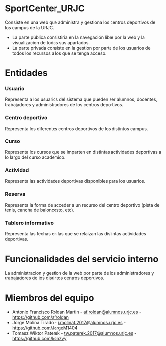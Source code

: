 # SportCenter_URJC
Consiste en una web que administra y gestiona los centros deportivos de los campus de la URJC. 
- La parte pública consistiria en la navegación libre por la web y la visualizacion de todos sus apartados.
- La parte privada consiste en la gestion por parte de los usuarios de todos los recursos a los que se tenga acceso. 

# Entidades 
### Usuario
Representa a los usuarios del sistema que pueden ser alumnos, docentes, trabajadores y administradores de los centros deportivos.
### Centro deportivo
Representa los diferentes centros deportivos de los distintos campus.
### Curso
Representa los cursos que se imparten en distintas actividades deportivas a lo largo del curso academico.
### Actividad
Representa las actividades deportivas disponibles para los usuarios.
### Reserva
Representa la forma de acceder a un recurso del centro deportivo (pista de tenis, cancha de baloncesto, etc).
### Tablero informativo
Representa las fechas en las que se relaizan las distintas actividades deportivas.

# Funcionalidades del servicio interno
La administracion y gestion de la web por parte de los administradores y trabajadores de los distintos centros deportivos.

# Miembros del equipo
- Antonio Francisco Roldan Martin - af.roldan@alumnos.urjc.es - https://github.com/afroldan
- Jorge Molina Tirado - j.molinat.2017@alumnos.urjc.es - https://github.com/JorgeM1404
- Tomasz Wiktor Paterek - tw.paterek.2017@alumnos.urjc.es - https://github.com/konzyy

